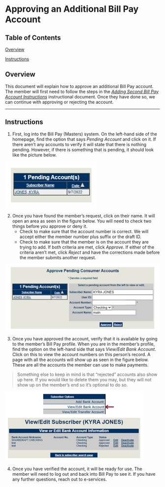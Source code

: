 # Approving an Additional Bill Pay Account
## Table of Contents
[Overview](#overview)

[Instructions](#instructions)

## Overview
This document will explain how to approve an additional Bill Pay account. The member will first need to follow the steps in the [*Adding Second Bill Pay Account Instructions*](\additionalbpacct.md) instructional document. Once they have done so, we can continue with approving or rejecting the account.

---

## Instructions
1. First, log into the Bill Pay (Masters) system. On the left-hand side of the homepage, find the option that says *Pending Account* and click on it. If there aren’t any accounts to verify it will state that there is nothing pending. However, if there is something that is pending, it should look like the picture below.

![Figure A](../images/approvingbpacctfigurea.png)

2. Once you have found the member’s request, click on their name. It will open an area as seen in the figure below. You will need to check two things before you approve or deny it. 
    - Check to make sure that the account number is correct. We will accept either the member number plus suffix or the draft ID. 
    - Check to make sure that the member is on the account they are trying to add.
If both criteria are met, click *Approve*. If either of the criteria aren’t met, click *Reject* and have the corrections made before the member submits another request.

![Figure B](../images/approvingbpacctfigureb.png)

3. Once you have approved the account, verify that it is available by going to the member’s Bill Pay profile. When you are in the member’s profile, find the option on the left-hand side that says *View/Edit Bank Account*. Click on this to view the account numbers on this person’s record. A page with all the accounts will show up as seen in the figure below. These are all the accounts the member can use to make payments. 

>Something else to keep in mind is that “rejected” accounts also show up here. If you would like to delete them you may, but they will not show up on the member’s end so it’s optional to do so.

![Figure C](../images/approvingbpacctfigurec.png)

4. Once you have verified the account, it will be ready for use. The member will need to log out and back into Bill Pay to see it. If you have any further questions, reach out to e-services. 
